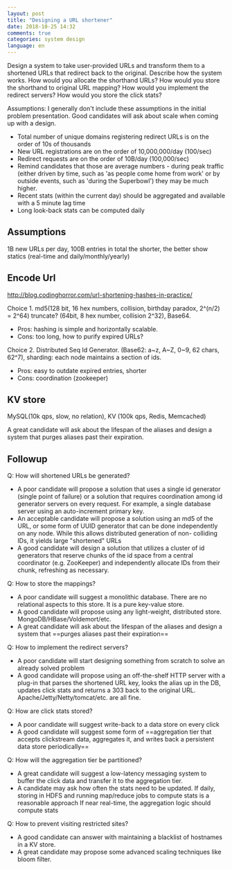 ```yaml
---
layout: post
title: "Designing a URL shortener"
date: 2018-10-25 14:32
comments: true
categories: system design
language: en
---
```


Design a system to take user-provided URLs and transform them to a shortened URLs that redirect back to the original. Describe how the system works. How would you allocate the shorthand URLs? How would you store the shorthand to original URL mapping? How would you implement the redirect servers? How would you store the click stats?

Assumptions: I generally don't include these assumptions in the initial problem presentation. Good candidates will ask about scale when coming up with a design.

- Total number of unique domains registering redirect URLs is on the order of 10s of thousands
- New URL registrations are on the order of 10,000,000/day (100/sec)
- Redirect requests are on the order of 10B/day (100,000/sec)
- Remind candidates that those are average numbers - during peak traffic (either driven by time, such as 'as people come home from work' or by outside events, such as 'during the Superbowl') they may be much higher.
- Recent stats (within the current day) should be aggregated and available with a 5 minute lag time
- Long look-back stats can be computed daily

## Assumptions

1B new URLs per day, 100B entries in total
the shorter, the better
show statics (real-time and daily/monthly/yearly)

## Encode Url
http://blog.codinghorror.com/url-shortening-hashes-in-practice/

Choice 1. md5(128 bit, 16 hex numbers, collision, birthday paradox, 2^(n/2) = 2^64) truncate? (64bit, 8 hex number, collision 2^32), Base64.

* Pros: hashing is simple and horizontally scalable.
* Cons: too long, how to purify expired URLs?

Choice 2. Distributed Seq Id Generator. (Base62: a~z, A~Z, 0~9, 62 chars, 62^7), sharding: each node maintains a section of ids.

* Pros: easy to outdate expired entries, shorter
* Cons: coordination (zookeeper)

## KV store

MySQL(10k qps, slow, no relation), KV (100k qps, Redis, Memcached)

A great candidate will ask about the lifespan of the aliases and design a system that purges aliases past their expiration.

## Followup
Q: How will shortened URLs be generated?

* A poor candidate will propose a solution that uses a single id generator (single point of failure) or a solution that requires coordination among id generator servers on every request. For example, a single database server using an auto-increment primary key.
* An acceptable candidate will propose a solution using an md5 of the URL, or some form of UUID generator that can be done independently on any node. While this allows distributed generation of non- colliding IDs, it yields large "shortened" URLs
* A good candidate will design a solution that utilizes a cluster of id generators that reserve chunks of the id space from a central coordinator (e.g. ZooKeeper) and independently allocate IDs from their chunk, refreshing as necessary.

Q: How to store the mappings?

* A poor candidate will suggest a monolithic database. There are no relational aspects to this store. It is a pure key-value store.
* A good candidate will propose using any light-weight, distributed store. MongoDB/HBase/Voldemort/etc.
* A great candidate will ask about the lifespan of the aliases and design a system that ==purges aliases past their expiration==

Q: How to implement the redirect servers?

* A poor candidate will start designing something from scratch to solve an already solved problem
* A good candidate will propose using an off-the-shelf HTTP server with a plug-in that parses the shortened URL key, looks the alias up in the DB, updates click stats and returns a 303 back to the original URL. Apache/Jetty/Netty/tomcat/etc. are all fine.

Q: How are click stats stored?

* A poor candidate will suggest write-back to a data store on every click
* A good candidate will suggest some form of ==aggregation tier that accepts clickstream data, aggregates it, and writes back a persistent data store periodically==

Q: How will the aggregation tier be partitioned?

* A great candidate will suggest a low-latency messaging system to buffer the click data and transfer it to the aggregation tier.
* A candidate may ask how often the stats need to be updated. If daily, storing in HDFS and running map/reduce jobs to compute stats is a reasonable approach If near real-time, the aggregation logic should compute stats

Q: How to prevent visiting restricted sites?

* A good candidate can answer with maintaining a blacklist of hostnames in a KV store.
* A great candidate may propose some advanced scaling techniques like bloom filter.
